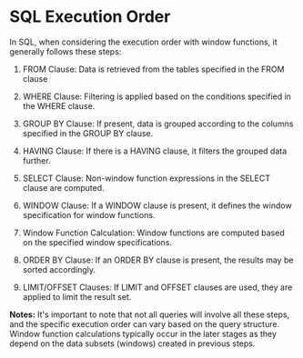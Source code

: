 # SQL Execution Order

In SQL, when considering the execution order with window functions, it generally follows these steps:

1. FROM Clause: Data is retrieved from the tables specified in the FROM clause

2. WHERE Clause: Filtering is applied based on the conditions specified in the WHERE clause.

3. GROUP BY Clause: If present, data is grouped according to the columns specified in the GROUP BY clause.

4. HAVING Clause: If there is a HAVING clause, it filters the grouped data further.

5. SELECT Clause: Non-window function expressions in the SELECT clause are computed.

6. WINDOW Clause: If a WINDOW clause is present, it defines the window specification for window functions.

7. Window Function Calculation: Window functions are computed based on the specified window specifications.

8. ORDER BY Clause: If an ORDER BY clause is present, the results may be sorted accordingly.

9. LIMIT/OFFSET Clauses: If LIMIT and OFFSET clauses are used, they are applied to limit the result set.

**Notes:**
It's important to note that not all queries will involve all these steps, and the specific execution order can vary based on the query structure. Window function calculations typically occur in the later stages as they depend on the data subsets (windows) created in previous steps.
